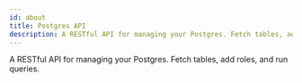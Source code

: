 ```yaml
---
id: about
title: Postgres API
description: A RESTful API for managing your Postgres. Fetch tables, add roles, and run queries
---
```


A RESTful API for managing your Postgres. Fetch tables, add roles, and run queries.

